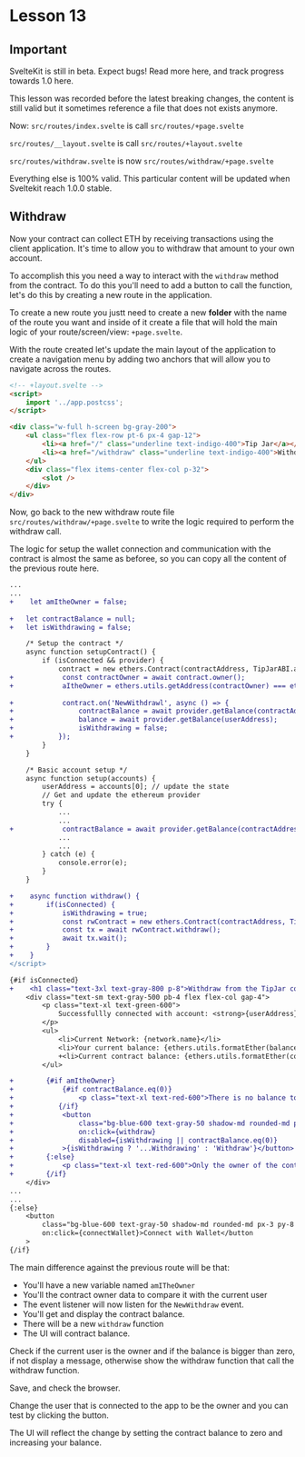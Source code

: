 # Lesson 13
## Important

SvelteKit is still in beta. Expect bugs! Read more here, and track progress towards 1.0 here. 

This lesson was recorded before the latest breaking changes, the content is still valid but it sometimes reference a file that does not exists anymore.

Now: 
`src/routes/index.svelte` is call `src/routes/+page.svelte`

`src/routes/__layout.svelte` is call `src/routes/+layout.svelte`

`src/routes/withdraw.svelte` is now `src/routes/withdraw/+page.svelte`

Everything else is 100% valid. This particular content will be updated when Sveltekit reach 1.0.0 stable.


## Withdraw

<!-- ALL-CONTRIBUTORS-BADGE:START - Do not remove or modify this section -->
<!-- ALL-CONTRIBUTORS-BADGE:END -->

Now your contract can collect ETH by receiving transactions using the client application. It's time to allow you to withdraw that amount to your own account.

To accomplish this you need a way to interact with the `withdraw` method from the contract. To do this you'll need to add a button to call the function, let's do this by creating a new route in the application.

To create a new route you justt need to create a new **folder** with the name of the route you want and inside of it create a file that will hold the main logic of your route/screen/view: `+page.svelte`.

With the route created let's update the main layout of the application to create a navigation menu by adding two anchors  that will allow you to navigate across the routes.

```html
<!-- +layout.svelte -->
<script>
	import '../app.postcss';
</script>

<div class="w-full h-screen bg-gray-200">
	<ul class="flex flex-row pt-6 px-4 gap-12">
		<li><a href="/" class="underline text-indigo-400">Tip Jar</a></li>
		<li><a href="/withdraw" class="underline text-indigo-400">Withdraw</a></li>
	</ul>
	<div class="flex items-center flex-col p-32">
		<slot />
	</div>
</div>

```


Now, go back to the new withdraw route file `src/routes/withdraw/+page.svelte` to write the logic required to perform the withdraw call.

The logic for setup the wallet connection and communication with the contract is almost the same as beforee, so you can copy all the content of the previous route here.

```diff
...
...
+    let amItheOwner = false;
	
+	let contractBalance = null;
+	let isWithdrawing = false;

	/* Setup the contract */
	async function setupContract() {
		if (isConnected && provider) {
			contract = new ethers.Contract(contractAddress, TipJarABI.abi, provider);
+            const contractOwner = await contract.owner();
+            aItheOwner = ethers.utils.getAddress(contractOwner) === ethers.utils.getAddress(userAddress);
            
+            contract.on('NewWithdrawl', async () => {
+                contractBalance = await provider.getBalance(contractAddress);
+                balance = await provider.getBalance(userAddress);
+                isWithdrawing = false;
+			});
		}
	}

	/* Basic account setup */
	async function setup(accounts) {
		userAddress = accounts[0]; // update the state
		// Get and update the ethereum provider
		try {
			...
			...
+            contractBalance = await provider.getBalance(contractAddress); 
			...
			...
		} catch (e) {
			console.error(e);
		}
	}

+    async function withdraw() {
+        if(isConnected) {
+            isWithdrawing = true;
+            const rwContract = new ethers.Contract(contractAddress, TipJarABI.abi, provider.getSigner());
+            const tx = await rwContract.withdraw();
+            await tx.wait();
+        }   
+    }
</script>

{#if isConnected}
+    <h1 class="text-3xl text-gray-800 p-8">Withdraw from the TipJar contract</h1>
    <div class="text-sm text-gray-500 pb-4 flex flex-col gap-4">
        <p class="text-xl text-green-600">
			Successfullly connected with account: <strong>{userAddress}</strong>
		</p> 
        <ul>
            <li>Current Network: {network.name}</li>
            <li>Your current balance: {ethers.utils.formatEther(balance)} eth</li>
            +<li>Current contract balance: {ethers.utils.formatEther(contractBalance)} eth</li>
        </ul>

+        {#if amItheOwner}
+            {#if contractBalance.eq(0)}
+                <p class="text-xl text-red-600">There is no balance to withdraw</p>
+			{/if}
+            <button
+                class="bg-blue-600 text-gray-50 shadow-md rounded-md px-3 py-8 text-center disabled:opacity-25"    
+                on:click={withdraw}
+                disabled={isWithdrawing || contractBalance.eq(0)}
+            >{isWithdrawing ? '...Withdrawing' : 'Withdraw'}</button>
+        {:else}
+            <p class="text-xl text-red-600">Only the owner of the contract can withdraw the balance</p>
+        {/if}
    </div>
...
...
{:else}
	<button
		class="bg-blue-600 text-gray-50 shadow-md rounded-md px-3 py-8 text-center"
		on:click={connectWallet}>Connect with Wallet</button
	>
{/if}
```
The main difference against the previous route will be that:

- You'll have a new variable named `amITheOwner` 
- You'll the contract owner data to compare it with the current user 
- The event listener will now listen for the `NewWithdraw` event. 
- You'll get and display the contract balance.
- There will be a new `withdraw` function
- The UI will contract balance.

Check if the current user is the owner and if the balance is bigger than zero, if not display a message, otherwise show the withdraw function that call the withdraw function.

Save, and check the browser.

Change the user that is connected to the app to be the owner and you can test by clicking the button.

The UI will reflect the change by setting the contract balance to zero and increasing your balance.
